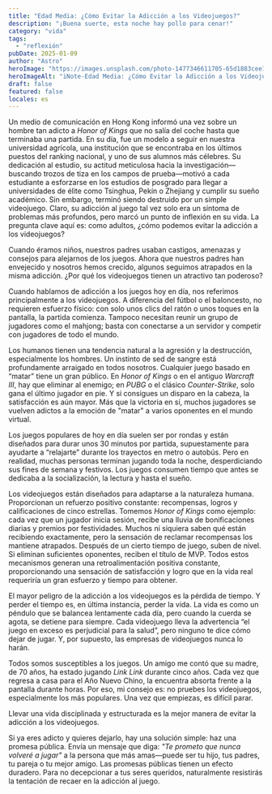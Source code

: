 ```yaml
---
title: "Edad Media: ¿Cómo Evitar la Adicción a los Videojuegos?"
description: "¡Buena suerte, esta noche hay pollo para cenar!"
category: "vida"
tags:
  - "reflexión"
pubDate: 2025-01-09
author: "Astro"
heroImage: "https://images.unsplash.com/photo-1477346611705-65d1883cee1e"
heroImageAlt: "iNote-Edad Media: ¿Cómo Evitar la Adicción a los Videojuegos?"
draft: false
featured: false
locales: es
---
```


Un medio de comunicación en Hong Kong informó una vez sobre un hombre tan adicto a _Honor of Kings_ que no salía del coche hasta que terminaba una partida. En su día, fue un modelo a seguir en nuestra universidad agrícola, una institución que se encontraba en los últimos puestos del ranking nacional, y uno de sus alumnos más célebres. Su dedicación al estudio, su actitud meticulosa hacia la investigación—buscando trozos de tiza en los campos de prueba—motivó a cada estudiante a esforzarse en los estudios de posgrado para llegar a universidades de élite como Tsinghua, Pekín o Zhejiang y cumplir su sueño académico. Sin embargo, terminó siendo destruido por un simple videojuego. Claro, su adicción al juego tal vez solo era un síntoma de problemas más profundos, pero marcó un punto de inflexión en su vida. La pregunta clave aquí es: como adultos, ¿cómo podemos evitar la adicción a los videojuegos?

Cuando éramos niños, nuestros padres usaban castigos, amenazas y consejos para alejarnos de los juegos. Ahora que nuestros padres han envejecido y nosotros hemos crecido, algunos seguimos atrapados en la misma adicción. ¿Por qué los videojuegos tienen un atractivo tan poderoso?

Cuando hablamos de adicción a los juegos hoy en día, nos referimos principalmente a los videojuegos. A diferencia del fútbol o el baloncesto, no requieren esfuerzo físico: con solo unos clics del ratón o unos toques en la pantalla, la partida comienza. Tampoco necesitan reunir un grupo de jugadores como el mahjong; basta con conectarse a un servidor y competir con jugadores de todo el mundo.

Los humanos tienen una tendencia natural a la agresión y la destrucción, especialmente los hombres. Un instinto de sed de sangre está profundamente arraigado en todos nosotros. Cualquier juego basado en “matar” tiene un gran público. En _Honor of Kings_ o en el antiguo _Warcraft III_, hay que eliminar al enemigo; en _PUBG_ o el clásico _Counter-Strike_, solo gana el último jugador en pie. Y si consigues un disparo en la cabeza, la satisfacción es aún mayor. Más que la victoria en sí, muchos jugadores se vuelven adictos a la emoción de "matar" a varios oponentes en el mundo virtual.

Los juegos populares de hoy en día suelen ser por rondas y están diseñados para durar unos 30 minutos por partida, supuestamente para ayudarte a “relajarte” durante los trayectos en metro o autobús. Pero en realidad, muchas personas terminan jugando toda la noche, desperdiciando sus fines de semana y festivos. Los juegos consumen tiempo que antes se dedicaba a la socialización, la lectura y hasta el sueño.

Los videojuegos están diseñados para adaptarse a la naturaleza humana. Proporcionan un refuerzo positivo constante: recompensas, logros y calificaciones de cinco estrellas. Tomemos _Honor of Kings_ como ejemplo: cada vez que un jugador inicia sesión, recibe una lluvia de bonificaciones diarias y premios por festividades. Muchos ni siquiera saben qué están recibiendo exactamente, pero la sensación de reclamar recompensas los mantiene atrapados. Después de un cierto tiempo de juego, suben de nivel. Si eliminan suficientes oponentes, reciben el título de MVP. Todos estos mecanismos generan una retroalimentación positiva constante, proporcionando una sensación de satisfacción y logro que en la vida real requeriría un gran esfuerzo y tiempo para obtener.

El mayor peligro de la adicción a los videojuegos es la pérdida de tiempo. Y perder el tiempo es, en última instancia, perder la vida. La vida es como un péndulo que se balancea lentamente cada día, pero cuando la cuerda se agota, se detiene para siempre. Cada videojuego lleva la advertencia “el juego en exceso es perjudicial para la salud”, pero ninguno te dice cómo dejar de jugar. Y, por supuesto, las empresas de videojuegos nunca lo harán.

Todos somos susceptibles a los juegos. Un amigo me contó que su madre, de 70 años, ha estado jugando _Link Link_ durante cinco años. Cada vez que regresa a casa para el Año Nuevo Chino, la encuentra absorta frente a la pantalla durante horas. Por eso, mi consejo es: no pruebes los videojuegos, especialmente los más populares. Una vez que empiezas, es difícil parar.

Llevar una vida disciplinada y estructurada es la mejor manera de evitar la adicción a los videojuegos.

Si ya eres adicto y quieres dejarlo, hay una solución simple: haz una promesa pública. Envía un mensaje que diga: _"Te prometo que nunca volveré a jugar"_ a la persona que más amas—puede ser tu hijo, tus padres, tu pareja o tu mejor amigo. Las promesas públicas tienen un efecto duradero. Para no decepcionar a tus seres queridos, naturalmente resistirás la tentación de recaer en la adicción al juego.
